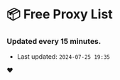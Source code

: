 # :package: Free Proxy List
### Updated every 15 minutes.

- Last updated: `2024-07-25 19:35`

:heart:
